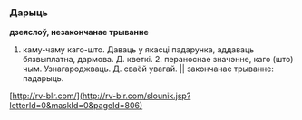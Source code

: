 ### Дарыць
**дзеяслоў, незакончанае трыванне**

1. каму-чаму каго-што. Даваць у якасці падарунка, аддаваць бязвыплатна, дармова. Д. кветкі. 2. пераноснае значэнне, каго (што) чым. Узнагароджваць. Д. сваёй увагай. || закончанае трыванне: падарыць.

<a rel="author">[http://rv-blr.com/](http://rv-blr.com/slounik.jsp?letterId=0&maskId=0&pageId=806)</a>
